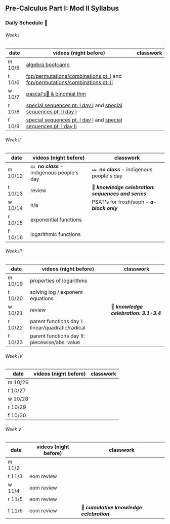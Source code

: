 ## Pre-Calculus Part I: Mod II Syllabus


### Daily Schedule&nbsp;:calendar:

###### Week I
date | videos (night before) | classwork
---- | --------------------- | ---------
m 10/5 | [algebra bootcamp](https://web.microsoftstream.com/video/8d068a77-3b44-411c-b0e6-e3f1ece40d2c)| 
t 10/6 | [fcp/permutations/combinations pt. I](https://web.microsoftstream.com/video/ae7489a1-7c02-48e2-9a96-60ae41a5749b) and [fcp/permutations/combinations pt. II](https://web.microsoftstream.com/video/8925169e-5e78-4c3d-9095-ae880ddbe3a6)|
w 10/7 | [pascal's:small_red_triangle:&nbsp;& binomial thm](https://web.microsoftstream.com/video/6b1bedbd-b241-47d4-ae96-977c3cf8b75d)|
r 10/8 |[special sequences pt. I day I](https://web.microsoftstream.com/video/d31a940b-01bb-4c27-97af-c1adf4870677) and [special sequences pt. II day I](https://web.microsoftstream.com/video/b0d54a35-903b-497c-b14a-2538232fa694)|
f 10/9 | [special sequences pt. I day I](https://web.microsoftstream.com/video/3c60a8b7-7e73-4652-97d8-24a0ef171ec6) and [special sequences pt. I day II](https://web.microsoftstream.com/video/9dc6a453-45a7-48eb-9ba0-197b2d218e3b)|

###### Week II
date | videos (night before) | classwork
---- | --------------------- | ---------
m 10/12 | :zzz:&nbsp; ***no class*** - indigenous people's day  | :zzz:&nbsp; ***no class*** - indigenous people's day
t 10/13 |review|:tada:&nbsp;***knowledge celebration: sequences and series***
w 10/14 |n/a| PSAT's for frosh/soph - ***a-block only*** 
r 10/15 | exponential functions |
f 10/16 | logarithmic functions |

###### Week III
date | videos (night before) | classwork
---- | --------------------- | ---------
m 10/19 | properties of logarithms  | 
t 10/20 | solving log / exponent equations |
w 10/21 | review |:tada:&nbsp;***knowledge celebration: 3.1-3.4***
r 10/22 | parent functions day I: linear/quadratic/radical |
f 10/23 | parent functions day II: piecewise/abs. value

###### Week IV
date | videos (night before) | classwork
---- | --------------------- | ---------
m 10/26 |                       | 
t 10/27 |                       |
w 10/28 |                       |
r 10/29 |                       |
f 10/30 |                       |

###### Week V
date | videos (night before) | classwork
---- | --------------------- | ---------
m 11/2 |                       | 
t 11/3 | eom review |
w 11/4 | eom review |
r 11/5 | eom review |
f 11/6 | eom review | :tada:&nbsp;***cumulative knowledge celebration***

